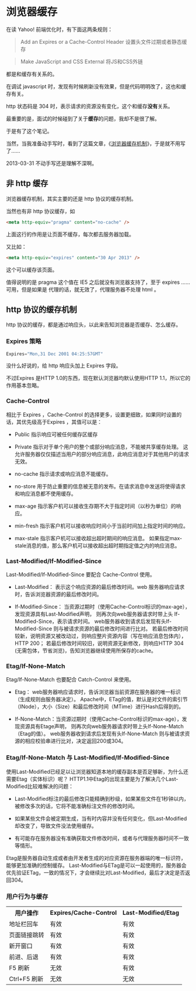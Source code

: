 # 浏览器缓存

在读 Yahoo! 前端优化时，有下面这两条规则：

> Add an Expires or a Cache-Control Header 设置头文件过期或者静态缓存

> Make JavaScript and CSS External 将JS和CSS外链

都是和缓存有关系的。

在调试 javascript 时，发现有时候刷新没有效果，但是代码明明改了，这也和缓存有关。

http 状态码是 304 时，表示请求的资源没有变化，这个和缓存**没有**关系。

最重要的是，面试的时候碰到了关于**缓存**的问题，我却不是很了解。

于是有了这个笔记。

当然，当我准备动手写时，看到了这篇文章，《[浏览器缓存机制](http://fastfood.sinaapp.com/?p=1092)》，于是就不用写了……

2013-03-31 不动手写还是理解不深啊。

## 非 http 缓存

浏览器缓存机制，其实主要的还是 http 协议的缓存机制。

当然也有非 http 协议缓存，如

```html
<meta http-equiv="pragma" content="no-cache" />
```

上面这行的作用是让页面不缓存，每次都去服务器加载。

又比如：

```html
<meta http-equiv="expires" content="30 Apr 2013" />
```

这个可以缓存该页面。

值得说明的是 pragma 这个值在 IE5 之后就没有浏览器支持了，至于 expires …… 可用，但是如果是
代理的话，就无效了，代理服务器不处理 html 。

## http 协议的缓存机制

http 协议的缓存，都是通过响应头，以此来告知浏览器是否缓存、怎么缓存。

### Expires 策略

```js
Expires="Mon,31 Dec 2001 04:25:57GMT"
```

没什么好说的，给 http 响应头加上 Expires 字段。

不过Expires 是HTTP 1.0的东西，现在默认浏览器均默认使用HTTP 1.1，所以它的作用基本忽略。

### Cache-Control

相比于 Expires ，Cache-Control 的选择更多，设置更细致，如果同时设置的话，其优先级高于Expires ，其值可以是：

* Public  指示响应可被任何缓存区缓存

* Private  指示对于单个用户的整个或部分响应消息，不能被共享缓存处理。
    这允许服务器仅仅描述当用户的部分响应消息，此响应消息对于其他用户的请求无效。

* no-cache  指示请求或响应消息不能缓存。

* no-store  用于防止重要的信息被无意的发布。在请求消息中发送将使得请求和响应消息都不使用缓存。

* max-age  指示客户机可以接收生存期不大于指定时间（以秒为单位）的响应。

* min-fresh  指示客户机可以接收响应时间小于当前时间加上指定时间的响应。

* max-stale  指示客户机可以接收超出超时期间的响应消息。
    如果指定max-stale消息的值，那么客户机可以接收超出超时期指定值之内的响应消息。


### Last-Modified/If-Modified-Since

Last-Modified/If-Modified-Since 要配合 Cache-Control 使用。

* Last-Modified： 表示这个响应资源的最后修改时间。web 服务器响应请求时，告诉浏览器资源的最后修改时间。

* If-Modified-Since： 当资源过期时（使用Cache-Control标识的max-age），发现资源具有Last-Modified声明，
        则再次向web服务器请求时带上头 If-Modified-Since，表示请求时间。
    web服务器收到请求后发现有头If-Modified-Since 则与被请求资源的最后修改时间进行比对。
    若最后修改时间较新，说明资源又被改动过，则响应整片资源内容（写在响应消息包体内），HTTP 200；
        若最后修改时间较旧，说明资源无新修改，则响应HTTP 304 (无需包体，节省浏览)，告知浏览器继续使用所保存的cache。


### Etag/If-None-Match

Etag/If-None-Match 也要配合 Catch-Control 来使用。

* Etag： web服务器响应请求时，告诉浏览器当前资源在服务器的唯一标识（生成规则由服务器决定）。
        Apache中，ETag的值，默认是对文件的索引节（INode），大小（Size）和最后修改时间（MTime）进行Hash后得到的。

* If-None-Match：当资源过期时（使用Cache-Control标识的max-age），发现资源具有Etage声明，
    则再次向web服务器请求时带上头If-None-Match （Etag的值）。
    web服务器收到请求后发现有头If-None-Match 则与被请求资源的相应校验串进行比对，决定返回200或304。


### Etag/If-None-Match 与  Last-Modified/If-Modified-Since

使用Last-Modified已经足以让浏览器知道本地的缓存副本是否足够新，为什么还需要Etag（实体标识）呢？
HTTP1.1中Etag的出现主要是为了解决几个Last-Modified比较难解决的问题：

*  Last-Modified标注的最后修改只能精确到秒级，如果某些文件在1秒钟以内，被修改多次的话，它将不能准确标注文件的修改时间。

*  如果某些文件会被定期生成，当有时内容并没有任何变化，但Last-Modified却改变了，导致文件没法使用缓存。

*  有可能存在服务器没有准确获取文件修改时间，或者与代理服务器时间不一致等情形。

Etag是服务器自动生成或者由开发者生成的对应资源在服务器端的唯一标识符，能够更加准确的控制缓存。
Last-Modified与ETag是可以一起使用的，服务器会优先验证ETag，一致的情况下，才会继续比对Last-Modified，最后才决定是否返回304。


### 用户行为与缓存

<table>
    <tr>
        <th>用户操作</th>
        <th>Expires/Cache-Control</th>
        <th>Last-Modified/Etag</th>
    </tr>
    <tr>
        <td>地址栏回车</td>
        <td>有效</td>
        <td>有效</td>
    </tr>
    <tr>
        <td>页面链接跳转</td>
        <td>有效</td>
        <td>有效</td>
    </tr>
    <tr>
        <td>新开窗口</td>
        <td>有效</td>
        <td>有效</td>
    </tr>
    <tr>
        <td>前进、后退</td>
        <td>有效</td>
        <td>有效</td>
    </tr>
    <tr>
        <td>F5 刷新</td>
        <td>无效</td>
        <td>有效</td>
    </tr>
    <tr>
        <td>Ctrl+F5 刷新</td>
        <td>无效</td>
        <td>无效</td>
    </tr>
</table>




